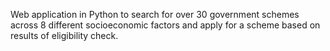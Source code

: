 Web application in Python to search for over 30 government schemes across 8 different socioeconomic factors and apply for a scheme based on results of eligibility check.
